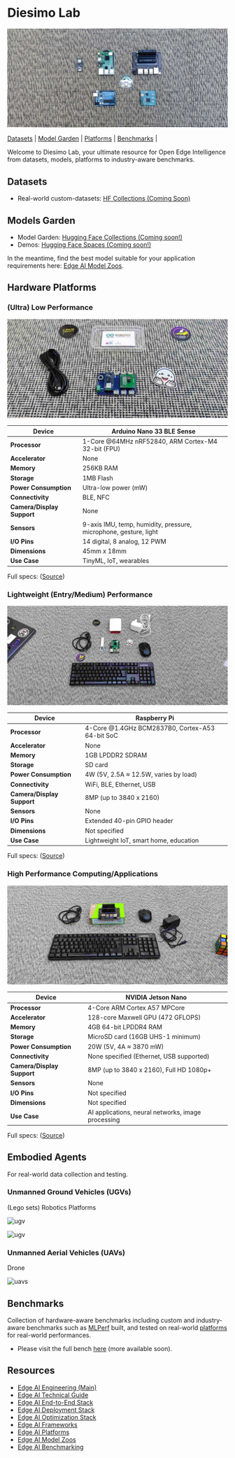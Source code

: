 # Diesimo Lab 

![Edge AI Platforms](./resources/images/cover.jpeg)

[Datasets](#datasets) | [Model Garden](#models-garden) | [Platforms](#hardware-platforms) | [Benchmarks](#benchmarks) |

Welcome to Diesimo Lab, your ultimate resource for Open Edge Intelligence from datasets, models, platforms to industry-aware benchmarks.

## Datasets

- Real-world custom-datasets: [HF Collections (Coming Soon)](https://huggingface.co/diesimo-ai/datasets)

## Models Garden

- Model Garden: [Hugging Face Collections (Coming soon!)](http://huggingface.co/diesimo-ai/models)
- Demos: [Hugging Face Spaces (Coming soon!)](#)

In the meantime, find the best model suitable for your application requirements here: [Edge AI Model Zoos](https://github.com/afondiel/Edge-AI-Model-Zoo).


## Hardware Platforms

### (Ultra) Low Performance

![Arduino Nano 33 BLE Sense](./resources/images/arduino-nano/nano.jpeg)

| **Device**                  | Arduino Nano 33 BLE Sense          |
|-----------------------------|------------------------------------|
| **Processor**                     | 1-Core @64MHz nRF52840, ARM Cortex-M4 32-bit (FPU)|
| **Accelerator**                     | None                              |
| **Memory**                  | 256KB RAM                         |
| **Storage**                 | 1MB Flash                         |
| **Power Consumption**       | Ultra-low power (mW)              |
| **Connectivity**            | BLE, NFC                          |
| **Camera/Display Support**  | None                              |
| **Sensors**                 | 9-axis IMU, temp, humidity, pressure, microphone, gesture, light |
| **I/O Pins**                | 14 digital, 8 analog, 12 PWM      |
| **Dimensions**              | 45mm x 18mm                       |
| **Use Case**                | TinyML, IoT, wearables            |

Full specs: ([Source](https://docs.arduino.cc/hardware/nano-33-ble-sense/)) 

### Lightweight (Entry/Medium) Performance
![Raspberry Pi 3B](./resources/images/pi/pi.jpeg)

| **Device**                  | Raspberry Pi                            |
|-----------------------------|-----------------------------------------|
| **Processor**                     | 4-Core @1.4GHz BCM2837B0, Cortex-A53 64-bit SoC |
| **Accelerator**                     | None                              |
| **Memory**                  | 1GB LPDDR2 SDRAM                           |
| **Storage**                 | SD card                           |
| **Power Consumption**       | 4W (5V, 2.5A ≈ 12.5W, varies by load) |
| **Connectivity**            | WiFi, BLE, Ethernet, USB          |
| **Camera/Display Support**  | 8MP (up to 3840 x 2160)           |
| **Sensors**                 | None                              |
| **I/O Pins**                | Extended 40-pin GPIO header                     |
| **Dimensions**              | Not specified                     |
| **Use Case**                | Lightweight IoT, smart home, education |

Full specs: ([Source](https://www.raspberrypi.com/products/raspberry-pi-3-model-b-plus/#Specification)) 

### High Performance Computing/Applications
![NVIDIA Jetson Nano](./resources/images/jetson-nano/jet-nano.jpeg)

| **Device**                  | NVIDIA Jetson Nano                |
|-----------------------------|------------------------------------|
| **Processor**                     | 4-Core ARM Cortex A57 MPCore          |
| **Accelerator**                     | 128-core Maxwell GPU (472 GFLOPS) |
| **Memory**                  | 4GB 64-bit LPDDR4 RAM                    |
| **Storage**                 | MicroSD card (16GB UHS-1 minimum) |
| **Power Consumption**       | 20W (5V, 4A ≈ 3870 mW)            |
| **Connectivity**            | None specified (Ethernet, USB supported) |
| **Camera/Display Support**  | 8MP (up to 3840 x 2160), Full HD 1080p+ |
| **Sensors**                 | None                              |
| **I/O Pins**                | Not specified                     |
| **Dimensions**              | Not specified                     |
| **Use Case**                | AI applications, neural networks, image processing |

Full specs: ([Source](https://developer.nvidia.com/embedded/jetson-nano)) 

## Embodied Agents

For real-world data collection and testing. 

### Unmanned Ground Vehicles (UGVs)

(Lego sets) Robotics Platforms 

![ugv](./resources/images/embodied-agents/ugv-0.jpg)

![ugv](./resources/images/embodied-agents/ugv-1.jpg)


### Unmanned Aerial Vehicles (UAVs)

Drone

![uavs](./resources/images/embodied-agents/uavs.jpg)


## Benchmarks

Collection of hardware-aware benchmarks including custom and industry-aware benchmarks such as [MLPerf](https://mlcommons.org/benchmarks/) built, and tested on real-world [platforms](../platforms/) for real-world performances.

- Please visit the full bench [here](./benchmarks/) (more available soon).

## Resources

- [Edge AI Engineering (Main)](https://github.com/afondiel/edge-ai-engineering)
- [Edge AI Technical Guide](https://github.com/afondiel/computer-science-notebook/tree/master/core/systems/edge-computing/edge-ai/concepts)
- [Edge AI End-to-End Stack](https://www.qualcomm.com/developer/artificial-intelligence)
- [Edge AI Deployment Stack](https://github.com/afondiel/computer-science-notebook/tree/master/core/systems/edge-computing/edge-ai/concepts/deployment)
- [Edge AI Optimization Stack](https://github.com/afondiel/computer-science-notebook/tree/master/core/systems/edge-computing/edge-ai/concepts/optimization)
- [Edge AI Frameworks](https://github.com/afondiel/computer-science-notebook/tree/master/core/systems/edge-computing/edge-ai/concepts/frameworks)
- [Edge AI Platforms](https://github.com/afondiel/Edge-AI-Platforms)
- [Edge AI Model Zoos](https://github.com/afondiel/Edge-AI-Model-Zoo)
- [Edge AI Benchmarking](https://github.com/afondiel/Edge-AI-Benchmarking)
